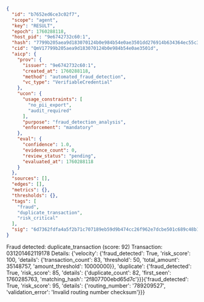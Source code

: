 ```json
{
  "id": "b7652ed6ce3c02f7",
  "scope": "agent",
  "key": "RESULT",
  "epoch": 1760288118,
  "host_pid": "9e6742732c60:1",
  "hash": "7799b205aea9d183070124b0e984b54e0ae3501dd276914b634364ec55c379e5",
  "cid": "QmV17799b205aea9d183070124b0e984b54e0ae3501d",
  "aicp": {
    "prov": {
      "issuer": "9e6742732c60:1",
      "created_at": 1760288118,
      "method": "automated_fraud_detection",
      "vc_type": "VerifiableCredential"
    },
    "ucon": {
      "usage_constraints": [
        "no_pii_export",
        "audit_required"
      ],
      "purpose": "fraud_detection_analysis",
      "enforcement": "mandatory"
    },
    "eval": {
      "confidence": 1.0,
      "evidence_count": 0,
      "review_status": "pending",
      "evaluated_at": 1760288118
    }
  },
  "sources": [],
  "edges": [],
  "metrics": {},
  "thresholds": {},
  "tags": [
    "fraud",
    "duplicate_transaction",
    "risk_critical"
  ],
  "sig": "6d7362fdfa4a5f2b71c707189eb59d9b474cc26f962e7dcbe501c689c48b12d5"
}
```

Fraud detected: duplicate_transaction (score: 92)
Transaction: 031201462119178
Details: {'velocity': {'fraud_detected': True, 'risk_score': 100, 'details': {'transaction_count': 83, 'threshold': 50, 'total_amount': 35148757, 'amount_threshold': 10000000}}, 'duplicate': {'fraud_detected': True, 'risk_score': 85, 'details': {'duplicate_count': 82, 'first_seen': 1760285763, 'matching_hash': '2f807700ebd65d7c'}}}{'fraud_detected': True, 'risk_score': 95, 'details': {'routing_number': '789209527', 'validation_error': 'Invalid routing number checksum'}}}